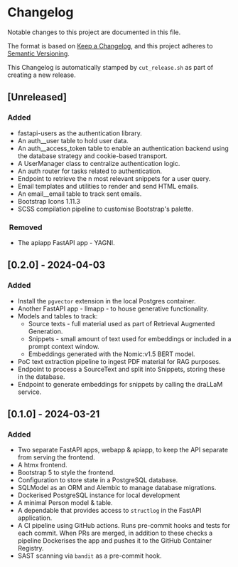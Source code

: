 # Changelog

Notable changes to this project are documented in this file.

The format is based on [Keep a Changelog](https://keepachangelog.com/en/1.0.0/),
and this project adheres to [Semantic Versioning](https://semver.org/spec/v2.0.0.html).

This Changelog is automatically stamped by `cut_release.sh` as part of creating a new release.

## [Unreleased]

### Added

- fastapi-users as the authentication library.
- An auth__user table to hold user data.
- An auth__access_token table to enable an authentication backend using the database
  strategy and cookie-based transport.
- A UserManager class to centralize authentication logic.
- An auth router for tasks related to authentication.
- Endpoint to retrieve the n most relevant snippets for a user query.
- Email templates and utilities to render and send HTML emails.
- An email__email table to track sent emails.
- Bootstrap Icons 1.11.3
- SCSS compilation pipeline to customise Bootstrap's palette.

###  Removed

- The apiapp FastAPI app - YAGNI.

## [0.2.0] - 2024-04-03

### Added

- Install the `pgvector` extension in the local Postgres container.
- Another FastAPI app - llmapp - to house generative functionality.
- Models and tables to track:
  - Source texts - full material used as part of Retrieval Augmented Generation.
  - Snippets - small amount of text used for embeddings or included in a prompt context window.
  - Embeddings generated with the Nomic:v1.5 BERT model.
- PoC text extraction pipeline to ingest PDF material for RAG purposes.
- Endpoint to process a SourceText and split into Snippets, storing these in the database.
- Endpoint to generate embeddings for snippets by calling the draLLaM service.

## [0.1.0] - 2024-03-21

### Added

- Two separate FastAPI apps, webapp & apiapp, to keep the API separate from serving the frontend.
- A htmx frontend.
- Bootstrap 5 to style the frontend.
- Configuration to store state in a PostgreSQL database.
- SQLModel as an ORM and Alembic to manage database migrations.
- Dockerised PostgreSQL instance for local development
- A minimal Person model & table.
- A dependable that provides access to `structlog` in the FastAPI application.
- A CI pipeline using GitHub actions. Runs pre-commit hooks and tests for each commit. When
  PRs are merged, in addition to these checks a pipeline Dockerises the app and pushes it
  to the GitHub Container Registry.
- SAST scanning via `bandit` as a pre-commit hook.
